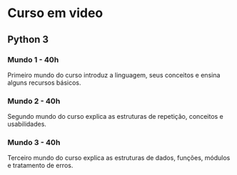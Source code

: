 # Curso em video

## Python 3
### Mundo 1 - 40h
Primeiro mundo do curso introduz a linguagem, seus conceitos e ensina alguns recursos básicos.
### Mundo 2 - 40h
Segundo mundo do curso explica as estruturas de repetição, conceitos e usabilidades.
### Mundo 3 - 40h
Terceiro mundo do curso explica as estruturas de dados, funções, módulos e tratamento de erros.

